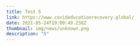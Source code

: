 ```yaml
---
title: Test 5
link: https://www.covideducationrecovery.global/
date: 2021-05-24T19:09:49.238Z
thumbnail: img/news/unknown.png
description: "5"
---
```

